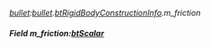 _[bullet](../../modules/bullet/bullet-module.md):[bullet](../../modules/bullet/bullet-module.md).[btRigidBodyConstructionInfo](../../modules/bullet/bullet-btrigidbodyconstructioninfo.md).m\_friction_
##### Field m\_friction:[btScalar](../../modules/bullet/bullet-btscalar.md)
